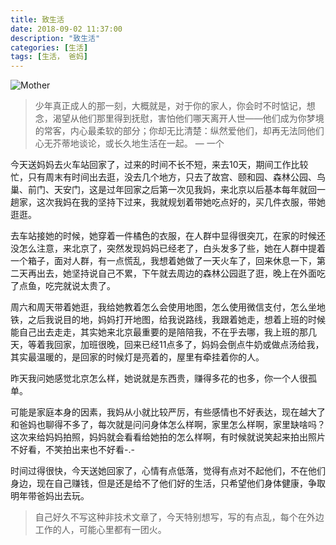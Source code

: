 ```yaml
---
title: 致生活
date: 2018-09-02 11:37:00
description: "致生活"
categories: [生活]
tags: [生活， 爸妈]
---
```


![Mother](http://p783z0zp1.bkt.clouddn.com/img/20180902122035.png)

> 少年真正成人的那一刻，大概就是，对于你的家人，你会时不时惦记，想念，渴望从他们那里得到抚慰，害怕他们哪天离开人世——他们成为你梦境的常客，内心最柔软的部分；你却无比清楚：纵然爱他们，却再无法同他们心无芥蒂地谈论，或长久地生活在一起。
> — 一个

今天送妈妈去火车站回家了，过来的时间不长不短，来去10天，期间工作比较忙，只有周末有时间出去逛，没去几个地方，只去了故宫、颐和园、森林公园、鸟巢、前门、天安门，这是过年回家之后第一次见我妈，来北京以后基本每年就回一趟家，这次我妈在我的坚持下过来，我就规划着带她吃点好的，买几件衣服，带她逛逛。

去车站接她的时候，她穿着一件橘色的衣服，在人群中显得很突兀，在家的时候还没怎么注意，来北京了，突然发现妈妈已经老了，白头发多了些，她在人群中提着一个箱子，面对人群，有一点慌乱，我想着她做了一天火车了，回来休息一下，第二天再出去，她坚持说自己不累，下午就去周边的森林公园逛了逛，晚上在外面吃了点鱼，吃完就说太贵了。

周六和周天带着她逛，我给她教着怎么会使用地图，怎么使用微信支付，怎么坐地铁，之后我说目的地，妈妈打开地图，给我说路线，我跟着她走，想着上班的时候能自己出去走走，其实她来北京最重要的是陪陪我，不在乎去哪，我上班的那几天，等着我回家，加班很晚，回来已经11点多了，妈妈会倒点牛奶或做点汤给我，其实最温暖的，是回家的时候灯是亮着的，屋里有牵挂着你的人。

昨天我问她感觉北京怎么样，她说就是东西贵，赚得多花的也多，你一个人很孤单。

可能是家庭本身的因素，我妈从小就比较严厉，有些感情也不好表达，现在越大了和爸妈也聊得不多了，每次就是问问身体怎么样啊，家里怎么样啊，家里缺啥吗？这次来给妈妈拍照，妈妈就会看看给她拍的怎么样啊，有时候就说笑起来拍出照片不好看，不笑拍出来也不好看-.-

时间过得很快，今天送她回家了，心情有点低落，觉得有点对不起他们，不在他们身边，现在自己赚钱，但是还是给不了他们好的生活，只希望他们身体健康，争取明年带爸妈出去玩。

> 自己好久不写这种非技术文章了，今天特别想写，写的有点乱，每个在外边工作的人，可能心里都有一团火。
